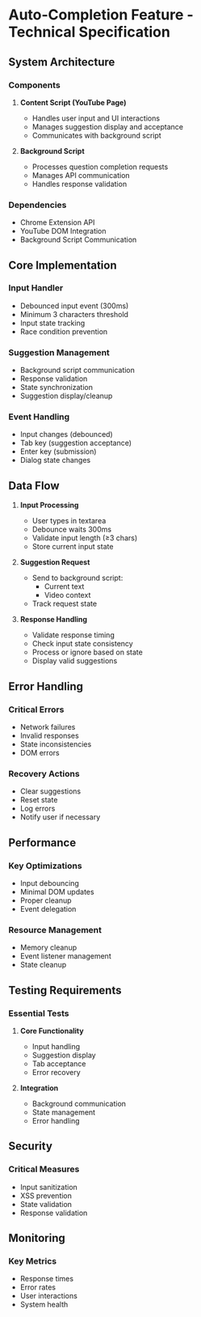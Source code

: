 # Auto-Completion Feature - Technical Specification

## System Architecture

### Components
1. **Content Script (YouTube Page)**
   - Handles user input and UI interactions
   - Manages suggestion display and acceptance
   - Communicates with background script

2. **Background Script**
   - Processes question completion requests
   - Manages API communication
   - Handles response validation

### Dependencies
- Chrome Extension API
- YouTube DOM Integration
- Background Script Communication

## Core Implementation

### Input Handler
- Debounced input event (300ms)
- Minimum 3 characters threshold
- Input state tracking
- Race condition prevention

### Suggestion Management
- Background script communication
- Response validation
- State synchronization
- Suggestion display/cleanup

### Event Handling
- Input changes (debounced)
- Tab key (suggestion acceptance)
- Enter key (submission)
- Dialog state changes

## Data Flow

1. **Input Processing**
   - User types in textarea
   - Debounce waits 300ms
   - Validate input length (≥3 chars)
   - Store current input state

2. **Suggestion Request**
   - Send to background script:
     - Current text
     - Video context
   - Track request state

3. **Response Handling**
   - Validate response timing
   - Check input state consistency
   - Process or ignore based on state
   - Display valid suggestions

## Error Handling

### Critical Errors
- Network failures
- Invalid responses
- State inconsistencies
- DOM errors

### Recovery Actions
- Clear suggestions
- Reset state
- Log errors
- Notify user if necessary

## Performance

### Key Optimizations
- Input debouncing
- Minimal DOM updates
- Proper cleanup
- Event delegation

### Resource Management
- Memory cleanup
- Event listener management
- State cleanup

## Testing Requirements

### Essential Tests
1. **Core Functionality**
   - Input handling
   - Suggestion display
   - Tab acceptance
   - Error recovery

2. **Integration**
   - Background communication
   - State management
   - Error handling

## Security

### Critical Measures
- Input sanitization
- XSS prevention
- State validation
- Response validation

## Monitoring

### Key Metrics
- Response times
- Error rates
- User interactions
- System health 